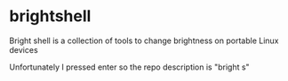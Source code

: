 # brightshell
Bright shell is a collection of tools to change brightness on portable Linux devices







Unfortunately I pressed enter so the repo description is "bright s"
